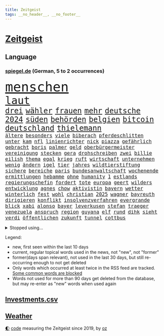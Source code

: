 ```yaml
---
title: Zeitgeist
tags: __no_header__, __no_footer__
---
```


# [Zeitgeist](https://oliz.io/zeitgeist/)

## Language

<h3><a href="https://www.spiegel.de" target="_blank">spiegel.de</a> (German, 5 to 2 occurrences)</h3>
<p style="font-family:monospace">
<span style="font-size:32pt"><a href="news_links.html#menschen" class="current">menschen</a></span>
<br>
<span style="font-size:25pt"><a href="news_links.html#laut" class="current">laut</a></span>
<br>
<span style="font-size:18pt"><a href="news_links.html#drei" class="current">drei</a></span>
<span style="font-size:18pt"><a href="news_links.html#wähler" class="current">wähler</a></span>
<span style="font-size:18pt"><a href="news_links.html#frauen" class="current">frauen</a></span>
<span style="font-size:18pt"><a href="news_links.html#mehr" class="current">mehr</a></span>
<span style="font-size:18pt"><a href="news_links.html#deutsche" class="current">deutsche</a></span>
<span style="font-size:18pt"><a href="news_links.html#2024" class="current">2024</a></span>
<span style="font-size:18pt"><a href="news_links.html#süden" class="current">süden</a></span>
<span style="font-size:18pt"><a href="news_links.html#behörden" class="current">behörden</a></span>
<span style="font-size:18pt"><a href="news_links.html#belgien" class="current">belgien</a></span>
<span style="font-size:18pt"><a href="news_links.html#bitcoin" class="current">bitcoin</a></span>
<span style="font-size:18pt"><a href="news_links.html#deutschland" class="current">deutschland</a></span>
<span style="font-size:18pt"><a href="news_links.html#thielemann" class="current">thielemann</a></span>
<br>
<span style="font-size:12pt"><a href="news_links.html#ältere" class="current">ältere</a></span>
<span style="font-size:12pt"><a href="news_links.html#besonders" class="current">besonders</a></span>
<span style="font-size:12pt"><a href="news_links.html#viele" class="current">viele</a></span>
<span style="font-size:12pt"><a href="news_links.html#biberach" class="new">biberach</a></span>
<span style="font-size:12pt"><a href="news_links.html#pferdeschlitten" class="new">pferdeschlitten</a></span>
<span style="font-size:12pt"><a href="news_links.html#unter" class="current">unter</a></span>
<span style="font-size:12pt"><a href="news_links.html#kam" class="current">kam</a></span>
<span style="font-size:12pt"><a href="news_links.html#nfl" class="current">nfl</a></span>
<span style="font-size:12pt"><a href="news_links.html#linienrichter" class="new">linienrichter</a></span>
<span style="font-size:12pt"><a href="news_links.html#nick" class="current">nick</a></span>
<span style="font-size:12pt"><a href="news_links.html#piazza" class="new">piazza</a></span>
<span style="font-size:12pt"><a href="news_links.html#gefährlich" class="current">gefährlich</a></span>
<span style="font-size:12pt"><a href="news_links.html#gebracht" class="current">gebracht</a></span>
<span style="font-size:12pt"><a href="news_links.html#boris" class="current">boris</a></span>
<span style="font-size:12pt"><a href="news_links.html#palmer" class="current">palmer</a></span>
<span style="font-size:12pt"><a href="news_links.html#geld" class="current">geld</a></span>
<span style="font-size:12pt"><a href="news_links.html#oberbürgermeister" class="current">oberbürgermeister</a></span>
<span style="font-size:12pt"><a href="news_links.html#vereinigung" class="current">vereinigung</a></span>
<span style="font-size:12pt"><a href="news_links.html#stecken" class="current">stecken</a></span>
<span style="font-size:12pt"><a href="news_links.html#gera" class="new">gera</a></span>
<span style="font-size:12pt"><a href="news_links.html#drohschreiben" class="new">drohschreiben</a></span>
<span style="font-size:12pt"><a href="news_links.html#zwei" class="current">zwei</a></span>
<span style="font-size:12pt"><a href="news_links.html#billie" class="new">billie</a></span>
<span style="font-size:12pt"><a href="news_links.html#eilish" class="new">eilish</a></span>
<span style="font-size:12pt"><a href="news_links.html#thema" class="current">thema</a></span>
<span style="font-size:12pt"><a href="news_links.html#egal" class="current">egal</a></span>
<span style="font-size:12pt"><a href="news_links.html#krieg" class="current">krieg</a></span>
<span style="font-size:12pt"><a href="news_links.html#ruft" class="current">ruft</a></span>
<span style="font-size:12pt"><a href="news_links.html#wirtschaft" class="current">wirtschaft</a></span>
<span style="font-size:12pt"><a href="news_links.html#unternehmen" class="current">unternehmen</a></span>
<span style="font-size:12pt"><a href="news_links.html#wenig" class="current">wenig</a></span>
<span style="font-size:12pt"><a href="news_links.html#ändern" class="current">ändern</a></span>
<span style="font-size:12pt"><a href="news_links.html#igel" class="new">igel</a></span>
<span style="font-size:12pt"><a href="news_links.html#tier" class="current">tier</a></span>
<span style="font-size:12pt"><a href="news_links.html#jahres" class="current">jahres</a></span>
<span style="font-size:12pt"><a href="news_links.html#wildtierstiftung" class="new">wildtierstiftung</a></span>
<span style="font-size:12pt"><a href="news_links.html#sichere" class="current">sichere</a></span>
<span style="font-size:12pt"><a href="news_links.html#bereiche" class="new">bereiche</a></span>
<span style="font-size:12pt"><a href="news_links.html#paris" class="current">paris</a></span>
<span style="font-size:12pt"><a href="news_links.html#bundesanwaltschaft" class="current">bundesanwaltschaft</a></span>
<span style="font-size:12pt"><a href="news_links.html#wochenende" class="current">wochenende</a></span>
<span style="font-size:12pt"><a href="news_links.html#ermittlungen" class="current">ermittlungen</a></span>
<span style="font-size:12pt"><a href="news_links.html#hebamme" class="new">hebamme</a></span>
<span style="font-size:12pt"><a href="news_links.html#ohne" class="current">ohne</a></span>
<span style="font-size:12pt"><a href="news_links.html#humanity" class="new">humanity</a></span>
<span style="font-size:12pt"><a href="news_links.html#1" class="current">1</a></span>
<span style="font-size:12pt"><a href="news_links.html#estlands" class="current">estlands</a></span>
<span style="font-size:12pt"><a href="news_links.html#regierungschefin" class="current">regierungschefin</a></span>
<span style="font-size:12pt"><a href="news_links.html#fordert" class="current">fordert</a></span>
<span style="font-size:12pt"><a href="news_links.html#tote" class="current">tote</a></span>
<span style="font-size:12pt"><a href="news_links.html#europa" class="current">europa</a></span>
<span style="font-size:12pt"><a href="news_links.html#geert" class="current">geert</a></span>
<span style="font-size:12pt"><a href="news_links.html#wilders" class="current">wilders</a></span>
<span style="font-size:12pt"><a href="news_links.html#entwicklung" class="current">entwicklung</a></span>
<span style="font-size:12pt"><a href="news_links.html#agnes" class="new">agnes</a></span>
<span style="font-size:12pt"><a href="news_links.html#chow" class="new">chow</a></span>
<span style="font-size:12pt"><a href="news_links.html#aktivistin" class="current">aktivistin</a></span>
<span style="font-size:12pt"><a href="news_links.html#bayern" class="current">bayern</a></span>
<span style="font-size:12pt"><a href="news_links.html#wetter" class="current">wetter</a></span>
<span style="font-size:12pt"><a href="news_links.html#winterlich" class="new">winterlich</a></span>
<span style="font-size:12pt"><a href="news_links.html#fest" class="current">fest</a></span>
<span style="font-size:12pt"><a href="news_links.html#wohl" class="current">wohl</a></span>
<span style="font-size:12pt"><a href="news_links.html#christian" class="current">christian</a></span>
<span style="font-size:12pt"><a href="news_links.html#2025" class="current">2025</a></span>
<span style="font-size:12pt"><a href="news_links.html#wagner" class="current">wagner</a></span>
<span style="font-size:12pt"><a href="news_links.html#bayreuth" class="current">bayreuth</a></span>
<span style="font-size:12pt"><a href="news_links.html#dirigieren" class="current">dirigieren</a></span>
<span style="font-size:12pt"><a href="news_links.html#konflikt" class="current">konflikt</a></span>
<span style="font-size:12pt"><a href="news_links.html#insolvenzverfahren" class="new">insolvenzverfahren</a></span>
<span style="font-size:12pt"><a href="news_links.html#evergrande" class="current">evergrande</a></span>
<span style="font-size:12pt"><a href="news_links.html#blick" class="current">blick</a></span>
<span style="font-size:12pt"><a href="news_links.html#xabi" class="current">xabi</a></span>
<span style="font-size:12pt"><a href="news_links.html#alonso" class="current">alonso</a></span>
<span style="font-size:12pt"><a href="news_links.html#bayer" class="current">bayer</a></span>
<span style="font-size:12pt"><a href="news_links.html#leverkusen" class="current">leverkusen</a></span>
<span style="font-size:12pt"><a href="news_links.html#stefan" class="current">stefan</a></span>
<span style="font-size:12pt"><a href="news_links.html#traeger" class="new">traeger</a></span>
<span style="font-size:12pt"><a href="news_links.html#venezuela" class="current">venezuela</a></span>
<span style="font-size:12pt"><a href="news_links.html#anspruch" class="current">anspruch</a></span>
<span style="font-size:12pt"><a href="news_links.html#region" class="current">region</a></span>
<span style="font-size:12pt"><a href="news_links.html#guyana" class="new">guyana</a></span>
<span style="font-size:12pt"><a href="news_links.html#elf" class="current">elf</a></span>
<span style="font-size:12pt"><a href="news_links.html#rund" class="current">rund</a></span>
<span style="font-size:12pt"><a href="news_links.html#dihk" class="new">dihk</a></span>
<span style="font-size:12pt"><a href="news_links.html#sieht" class="current">sieht</a></span>
<span style="font-size:12pt"><a href="news_links.html#verdi" class="current">verdi</a></span>
<span style="font-size:12pt"><a href="news_links.html#öffentlichen" class="current">öffentlichen</a></span>
<span style="font-size:12pt"><a href="news_links.html#zukunft" class="current">zukunft</a></span>
<span style="font-size:12pt"><a href="news_links.html#tunnel" class="current">tunnel</a></span>
<span style="font-size:12pt"><a href="news_links.html#cottbus" class="current">cottbus</a></span>
</p>
<details>
<summary>Stopped using...</summary>
<p class="former" style="font-size:12pt">
arm(1138) geliefert(1138) großer(1137) kündigen(1137) müssten(1137) verschiedene(1137) diktator(1136) führerschein(1136) rest(1136) aktien(1135) depressionen(1135) halle(1135) höher(1135) schatten(1135) schildert(1135) ankündigung(1134) ard(1134) erscheinen(1134) raum(1134) tests(1134) 400(1133) afrika(1133) beachten(1133) belarus(1133) positiv(1133) regen(1133) schrieb(1133) strengere(1133) gegenseitig(1132) gesucht(1132) reihe(1132) bisherige(1131) endet(1131) ermitteln(1131) geschichten(1131) meinem(1131) messi(1131) trauer(1131) tödliche(1131) beenden(1130) belasten(1130) hört(1130) lobt(1130) persönliche(1130) spott(1130) tweet(1130) täglich(1130) verheerenden(1130) warf(1130) 24(1129) coronakrise(1129) fielen(1129) finanziell(1129) hubschrauber(1129) jagd(1129) vorzeitig(1129) christoph(1128) ifoinstitut(1128) reden(1128) umsatz(1128) erteilt(1127) united(1127) verabschiedet(1127) 10(1126) enthüllt(1126) wählen(1126) zugelassen(1126) illegalen(1125) missbrauch(1125) vorstellen(1125) amerika(1124) crash(1124) sprecher(1124) wohnhaus(1124) einreisen(1123) geflogen(1123) verbände(1123) volksrepublik(1123) vorgeworfen(1122) online(1121) produzieren(1121) schwierige(1121) gering(1120) geschäftsführer(1120) patient(1120) rassistischen(1120) stärke(1120) stück(1120) 600(1119) claudia(1119) distanziert(1118) einsetzen(1118) hotels(1118) wochenlang(1118) überschwemmungen(1117) schaffte(1113) spenden(1113) vorgelegt(1113) gesamten(1111) umgeht(1110) bäume(1109) frisch(1109) griechischen(1109) harten(1109) schrecken(1108) treiben(1108) hängen(1107) gelingen(1106) produkte(1106) uni(1106) vorgänger(1106) größere(1105) orten(1105) schneider(1105) abstieg(1104) profis(1103) karten(1102) papier(1100) abhängig(1097) provoziert(1095) app(1094) günther(1091) smartphones(1091) erhebliche(1085) ursprünglich(1084) entspannt(1081) offener(1076) marine(1073) rache(1069) mallorca(1033) konfrontation(1024) expräsidenten(1004) josef(993) wolken(992) strebt(968) enthalten(946) gewalttat(940) akzeptieren(899) sergej(865) norwegische(859) zugestimmt(851) beeinträchtigt(833) erfolglos(833) russischem(828) exil(819) nachspielzeit(818) moderner(812) erhofft(811) energiepreise(810) stehlen(809) machtübernahme(808) liebsten(807) king(806) zeitungsbericht(804) fehlender(792) abhängigkeit(779) versetzt(779) kunstwerke(770) erleben(763) beider(759) magazin(751) benutzt(750) geheimdienste(749) 74(746) ostdeutschland(742) roth(742) beliebt(738) gestört(738) verteidiger(738) meta(721) gesteckt(720) stephen(719) zufall(713) außenministerium(710) emotional(710) verteuert(703) ärztin(703) möchten(701) ruhrgebiet(698) buschmann(695) waffenlieferungen(688) erschwert(685) klara(685) menschenrechtler(683) match(677) überwachung(671) fehlverhalten(651) heißen(648) einheiten(646) 62(643) verspätungen(633) abgeschafft(632) stammen(629) vorab(624) sanktioniert(614) hochschule(611) unsicher(610) eindrücke(608) lindners(606) flüchten(604) söhne(603) besetzten(596) organisierte(596) spart(596) ansturm(589) ufer(574) heiß(571) schlamm(561) umstände(561) verärgert(559) würdigt(558) falscher(554) harter(551) luisa(546) weltverband(543) 79(541) kenia(539) lngterminal(538) belegt(534) kaffee(529) yorks(527) verhaftung(526) youtube(525) misshandelt(519) republikanern(509) erobern(507) 16jähriger(505) jemals(505) krebserkrankung(505) bekämpft(504) sehe(504) 81(499) anruf(499) entschuldigen(497) extra(492) batterien(490) schwächelt(489) folgten(488) angespannt(483) antony(482) träume(482) chinesen(480) neubauer(479) offizielle(474) regensburg(469) pleiten(465) auszusetzen(463) importiert(463) okay(459) wütet(459) heikle(458) elefanten(448) atomkraftwerk(447) richtete(445) schmuck(442) dunkle(433) kriminalität(429) stemmen(427) abzug(418) laufende(418) hessischen(416) symbole(411) bestimmen(410) lionel(410) staatsmedien(410) klimaaktivistin(409) urteilt(404) ratten(397) festgehalten(393) desinformation(389) mama(389) passagieren(389) absolviert(388) autorinnen(383) befragung(382) prangert(380) überzeugte(380) heinrich(378) beworfen(377) general(377) einheimische(376) psychisch(376) westküste(376) nächtlichen(372) milliardenverlust(371) beschert(368) geheim(365) inhalten(365) 500000(362) kampfjets(360) gekostet(352) technologien(350) text(350) durcheinander(349) verlorenen(348) sound(347) jong(346) kritikern(346) pence(346) un(346) amtsgericht(345) gelsenkirchen(342) gekündigt(340) verarbeiten(339) trauern(338) naturschützer(337) unmöglich(337) beheben(334) belgier(334) manipulierte(334) änderung(332) reformieren(331) exportieren(330) tourismus(329) aufgelöst(328) mittelpunkt(325) kulturstaatsministerin(324) pokal(322) unicef(321) besonderer(319) rüstet(317) nizza(316) öffentlichkeitswirksam(314) auflage(313) bußgeld(313) hilfsorganisation(312) fassen(309) googles(309) sachsens(309) umstrittener(309) c(305) plätzen(303) fortan(298) miete(297) erhalt(294) nähert(294) verbrennt(293) bauministerin(288) geywitz(288) späten(288) sätze(288) freiwillige(287) heran(286) juristischen(286) schweres(286) filmen(285) vermeintlicher(285) schleswigholsteins(284) theoretisch(282) zögern(282) bildet(281) antike(277) kennzeichnung(276) verschwundenen(276) usmedien(273) nordirland(272) niger(269) uhren(269) befreiungsschlag(266) grafiken(266) merklich(266) spiegelcartoonisten(266) potenzial(265) außergewöhnlich(264) kaufte(264) unterbrechung(263) aktualisiert(262) kaiser(262) leichtathletik(261) etappensieg(260) ausgewiesen(259) profifußballer(257) aufträge(256) reichelt(256) rezension(256) historisch(255) verstoß(255) wänden(255) aldi(253) konzernen(253) zurückgeben(253) zyklon(252) #metoo(249) fakten(249) verstand(249) wirtschaftsleistung(249) zwist(249) ertrunken(248) milliardenschwere(248) rügen(247) verstärken(246) aktie(245) unweit(245) protestaktion(244) zeug(244) dringen(239) trainerin(239) gen(238) bestreiten(236) slowakei(236) kümmert(235) schauspielers(235) wüst(235) solidarisch(234) hakenkreuze(231) schleuser(231) kader(230) li(230) bauindustrie(229) bewährung(229) konkurrent(229) sommerspielen(229) kommandeur(228) gefangen(227) greenwashing(226) pool(225) tropensturm(225) begeisterung(223) robin(222) boomt(221) dringt(221) unrealistisch(221) unseres(221) 1974(220) brown(220) technischer(220) 13jährige(219) adhs(219) breite(219) halbiert(219) national(219) reuß(219) alexandria(218) amtsinhaber(214) wette(214) alarmbereitschaft(213) bangt(211) umsetzbar(210) genutzte(209) matt(209) urlauber(209) chaotisch(207) fifapräsident(206) überlegungen(206) alltags(205) artenvielfalt(205) ermutigt(205) exkanzler(204) christen(203) grundlage(203) honig(203) gekappt(200) edeka(199) kern(199) heizungsgesetz(194) gouverneurin(193) mantel(193) starlink(193) yoga(193) gästen(192) 26jährige(191) angemessene(190) organisiert(190) look(189) südkoreas(189) kretschmer(188) berühmtesten(187) accessoire(186) gelernt(186) reynolds(186) evakuierungen(184) pérez(184) sergio(184) institute(182) drogenhandel(180) fertig(180) schiefgehen(180) beauftragt(179) eingeliefert(179) raisi(179) überflutete(179) angelegt(178) blamiert(176) costner(176) schockiert(176) strafverfolger(176) wutrede(176) brutalen(174) gewahrsam(174) wählern(174) bestritten(172) friedhof(171) zoff(171) ausrichten(170) bitter(170) 11000(169) pakt(169) co₂emissionen(168) treffe(168) website(168) abgenommen(166) geopfert(166) nachbessern(165) ford(164) kaputte(164) morgens(164) verurteilen(164) würdigte(164) kurzer(163) unterschätzen(163) geheimdiensten(162) interessenten(162) lok(161) babyboomer(160) stadtwerke(160) strafzettel(159) ausgeht(158) spahn(158) zurückbekommen(158) wortwahl(157) grandios(156) verzweifelte(155) auswärtigen(154) falschaussage(154) makkabi(153) stock(153) einzigen(152) nachkommen(152) unbemerkt(152) liter(149) fahrscheine(148) fotovoltaik(148) abholzung(147) errichtet(147) gündoğan(147) i̇lkay(147) malibu(147) oldenburg(147) argentinische(146) toskana(146) begründete(145) rampenlicht(145) unwettern(144) jemanden(143) preiserhöhung(143) vereinfachen(143) energieverbrauch(142) verschärften(142) iris(141) kanadischem(141) reparaturen(141) sexismus(141) anfragen(140) krönt(140) plakaten(140) anrichten(137) rekordmann(137) schwimmer(136) aiwanger(135) havarierten(135) pass(135) erweist(134) schoigu(134) neuschwanstein(133) rewe(133) autoherstellern(132) millionenschweren(132) analysieren(130) aufzunehmen(130) populistischer(130) rekonstruiert(130) antisemitismusbeauftragter(129) selbstbewusst(129) zwangsarbeit(129) kylie(128) reserven(128) schlimmer(128) travis(128) xiii(128) afdpolitiker(127) clans(126) spiegelgespräch(126) unterbunden(125) dfbfußballerinnen(124) marokko(124) dumme(123) postbank(123) 1972(122) bildungsweg(122) robust(122) wegbegleiter(122) norddeutschland(121) sturmtief(121) politikerinnen(120) potenzieller(119) siebenmal(119) verkaufte(119) ausgehandelt(118) klassische(118) metropole(118) sainz(118) surfen(118) unzählige(118) öffentliches(118) dagestan(117) iphone(117) thrones(117) zeitgleich(116) brutaler(115) mietpreise(115) britney(114) fahrzeugen(114) iw(114) moderieren(114) spears(114) kürzung(113) spontan(113) zeitungsinterview(113) geschieht(112) gewählte(112) reichsbürgergruppe(112) sven(112) unterschiedlicher(112) bemerkenswerten(111) standorten(111) festspielen(110) geheimer(110) sinnlos(110) exxon(109) schutzmacht(109) übergangsweise(109) hochgefahren(108) geleistet(107) profitabel(107) unterhalt(107) kittel(106) staatshilfen(106) beck(105) elektrogeräte(105) erpresst(105) erschien(105) supermärkten(105) techunternehmen(105) fragte(104) strafbefehl(104) europaweit(103) ölpreise(103) salzburger(102) trainers(102) visa(102) elternhaus(101) kollidieren(101) schmerzhaften(101) ablesen(100) grünheide(100) pablo(100) abgeschnitten(99) einsam(99) kohleausstieg(99) komplizierte(99) reserve(99) vize(99) gefährliches(98) entwicklungshilfe(97) geplatzte(97) geprüft(97) hotspots(97) putschisten(97) toren(97) usfernsehen(97) verendet(97) wandte(97) reis(96) faktor(95) gebürtige(95) überstunden(95) zensiert(94) uber(93) algerien(92) aufwendigen(92) baubranche(92) energieversorgung(92) fastfoodkette(92) innere(92) versicherungen(92) einflussreichsten(91) francis(91) geister(91) interessant(91) spaziergang(91) südsee(91) vanuatu(91) franken(90) giambruno(90) kimberly(90) konjunkturflaute(90) tagesthemen(90) umweltkatastrophe(90) dribblings(89) rinder(89) cte(88) eurozone(88) gehirnkrankheit(88) gregor(88) gysi(88) hardliner(88) horizont(88) sprachen(88) weimarer(88) matsch(87) sperre(87) drogenboss(86) geheimdienstchef(86) geschäftsleute(86) sportpsychologe(86) ticketpreise(86) überqueren(86) beherbergt(85) clooney(85) dienstwaffe(85) digitalministerium(85) friedensformel(85) gestiegenen(85) mitverschwörer(85) eklatante(84) gegentor(84) nordisk(84) novo(84) eckart(83) fahnen(83) fußballweltverband(83) hirschhausen(83) nordkoreas(83) platzverweise(83) weiterregieren(83) akzeptanz(82) allgäuer(82) autokratie(82) bergauf(82) lotterie(82) lotto(82) makeup(82) straßenblockade(82) unterhält(82) verbrannten(82) cduvize(81) lenkte(81) obdachlosen(81) rassismusvorwürfe(81) angesehen(80) flüchtete(80) flüsse(80) fußgänger(80) kräften(80) milliardäre(80) schwäbische(80) schwänzen(80) abschießen(79) drahtzieher(79) fight(79) footballprofi(79) plage(79) rekordtief(79) traumatisierten(79) traumhaften(79) zusammengebrochen(79) erkaufen(78) minderjährigen(78) nachsehen(78) oppositionschef(78) stützte(78) ansage(77) exverfassungsschutzchef(77) klimabewegung(77) sicherheitsorgane(77) motors(76) notfalls(76) verübt(76) 1989(75) alphabet(75) crazy(75) generalmajor(75) nägel(75) sonnenschein(75) sozialleistungsbetrug(75) stieß(75) bestaunen(74) jusos(74) schöne(74) abschieberegeln(73) einstecken(73) erweiterung(73) haftantritt(73) litt(73) me(73) pannenflieger(73) thiel(73) wanken(73) einflussreiche(72) enthielt(72) isolierte(72) nina(72) abhalten(71) bayernspieler(71) errungen(71) herein(71) kollabierte(71) schroeder(71) wohnungsnot(71) 1978(70) accounts(70) dunkel(70) existieren(70) gesendet(70) saisonpleite(70) sperrte(70) usbotschaft(70) entgeht(69) fangen(69) guido(69) hassbotschaften(69) politikwissenschaftlerin(69) versorgungslage(69) werkstätten(69) ausgeweitet(68) brot(68) heilbronn(68) isar(68) küchenmesser(68) sarina(68) schlechtesten(68) selbstüberschätzung(68) senkung(68) slowakische(68) stacheldraht(68) zurecht(68) buschfeuer(67) erkenne(67) gewinner(67) landtagsabgeordnete(67) literaturbetrieb(67) malta(67) neffen(67) selbstbild(67) suv(67) weltbesten(67) lateinamerikas(66) tempolimit(66) deutschlandtempo(65) komplettes(65) quadratkilometer(65) rückenschmerzen(65) strafrechtliche(65) 83jährige(64) atomwaffentests(64) ernährt(64) glänzt(64) sofortigen(64) amtsmissbrauch(63) baustopp(63) erschlagen(63) sammer(63) transfercoup(63) wissenschaftliche(63) wochenarbeitszeit(63) ausländischem(62) bundesligaprofi(62) eladly(62) fagr(62) glasfaser(62) herkunftsländer(61) ifoindex(61) kluge(61) mehren(61) oleksandr(61) schwergewichtsweltmeister(61) abspaltung(60) israelitischen(60) kultusgemeinde(60) strauß(60) demoliert(59) luftschläge(59) millionenmarke(59) scheiben(59) flugblattaffäre(58) grünem(58) manchem(58) maps(58) nachrichtensender(58) 56jährigen(57) ehesten(57) extremist(57) glänzte(57) redaktionen(57) wildschweine(57) berüchtigte(56) halloween(56) lys(56) lünen(56) nordspanien(56) südafrikanischen(56) abgeschreckt(55) amateure(55) gesundheitsnotstand(55) kernkraftwerke(55) kolonialgebiet(55) lola(55) rückbau(55) schiebt(55) tansania(55) deutschostafrika(54) kolonialzeit(54) kolonie(54) kreationen(54) kz(54) milliardärin(54) nazivergleich(54) steuererklärung(54) studentinnen(54) süßigkeiten(54) umsetzt(54) hessenwahl(53) malers(53) saniert(53) unogeneralversammlung(53) ei(52) wehrte(52) übertriebene(52) aufzuklären(51) einstand(51) formulierung(51) getöteter(51) memmingen(51) richtern(51) römische(51) unfaire(51) cohen(50) gerald(50) organisatoren(50) solidarisierten(50) solidaritätsbekundungen(50) aaron(49) basketballsuperstar(49) freitagnachmittag(49) hafencity(49) krimineller(49) letztem(49) lobes(49) steuerung(49) streitthema(49) verschickt(49) bundesvorstand(48) gegebenenfalls(48) gesünder(48) heusgen(48) hitzigen(48) import(48) mamas(48) music(48) mörderische(48) regierungschefs(48) schockt(48) sicherheitskonferenz(48) chevron(47) gestiegener(47) kurzfilm(47) rettig(47) verdrängt(47) daneben(46) helge(46) kemmerich(46) stellantis(46) alaskas(45) glaubwürdigkeit(45) neuanfang(45) tatverdächtiger(45) trübe(45) weltweites(45) ägyptens(45) ocasiocortez(44) repräsentantenhauses(44) zuzug(44) bedauern(43) ottawa(43) qualifizieren(43) bayernafd(42) hilfsgütern(42) raumstation(42) regimes(42) sechsjähriger(42) unbarmherzigen(42) usbc(42) ablehnung(41) himmelsspektakel(41) impfungen(41) paraderolle(41) abholung(40) besprüht(40) mccartney(40) quatsch(40) raketeneinschlag(40) zugesagt(40) zynisch(40) gehindert(39) hinterkopf(39) jessy(39) männerfreundschaft(39) unovollversammlung(39) usbörsenaufsicht(39) wellmer(39) woman(39) abgemeldet(38) geschaffen(38) knaus(38) olympiaqualifikation(38) schätze(38) spdinnenministerin(38) 22jährige(37) arnold(37) deutschlandpakt(37) führerscheinregeln(37) regelungen(37) 2004(36) a81(36) csulandesgruppenchef(36) dobrindt(36) einseitig(36) fatale(36) großoffensive(36) kampfhandlungen(36) kelce(36) nikol(36) paschinjan(36) unterboten(36) ewig(35) irreführende(35) irreguläre(35) nichtstun(35) strafprozess(35) westeuropa(35) geschleudert(34) immobilienkauf(34) intern(34) knüpfen(34) kochbuch(34) kryptoguru(34) einsätzen(33) fico(33) fünfzigerjahre(33) umzugehen(33) asylsuchenden(32) exsoldat(32) sonntagsfrage(32) verwendens(32) dfbtrainerin(31) echter(31) erschießen(31) festlegen(31) fähigkeiten(31) geflutet(31) meldeten(31) sechsjährigen(31) wirkten(31) abschottung(30) fiktiven(30) gerast(30) portugiesische(30) schuster(30) sprengen(30) willkommen(30) asylkurs(29) bangladesch(29) emotionaler(29) erfindung(29) hilflos(29) kriegen(29) predator(29) ratschläge(29) solarindustrie(29) augstein(28) evo(28) galatasaray(28) glimpflich(28) mars(28) nordengland(28) robinhoodbaum(28) rudolf(28) schweiger(28) spiegelgründer(28) til(28) akademie(27) roma(27) sinti(27) taschenmesser(27) teslafabrik(27) usangaben(27) versuchtem(27) wilde(27) zank(27) files(26) kigenerierte(26) ticketbuchung(26) 37jähriger(25) 66(25) bevorzugt(25) exbildchefredakteur(25) financial(25) fühlten(25) fünfprozenthürde(25) augsburger(24) bodenoffensive(24) erkenntnissen(24) vorgesorgt(24) yoni(24) children(23) erhob(23) erlebnisse(23) freue(23) jenner(23) save(23) arbeitsstunden(22) bundesumweltministerin(22) grundsteuer(22) umfassenden(22) unternehmerin(22) eugipfel(21) hamasangreifer(21) louk(21) nachbar(21) neuntklässler(21) oswald(21) raketenangriffe(21) reiselust(21) shani(21) siebte(21) transplantation(21) white(21) friert(20) schwarzarbeit(20) sophia(20) unfähigkeit(20) mazraoui(19) morgengrauen(19) noussair(19) passantin(19) prosor(19) wagt(19) abschneiden(18) bo(18) bundesligapartie(18) ex(18) integrationsbeauftragte(18) koalitionsvertrag(18) kult(18) länderchefs(18) milde(18) moralische(18) natürliches(18) neuköllner(18) neunmal(18) precht(18) regierungsbeteiligung(18) sturmflut(18) exchef(17) gehofft(17) reutersjournalist(17) terrorwarnstufe(17) videospielen(17) zuschauern(17) eigenschaften(16) emirat(16) fdpminister(16) nordwesten(16) vertrieben(16) votierten(16) 14000(15) angreifern(15) eure(15) fortlaufend(15) fähig(15) gekippt(15) generalstaatsanwaltschaft(15) geschockt(15) katastrophale(15) niedrigsten(15) sexy(15) visualisierungen(15) abo(14) arye(14) befrieden(14) biber(14) bombendrohungen(14) erreger(14) generalstaatsanwältin(14) jomkippurkrieg(14) nahrungsmittel(14) premiumabo(14) schürt(14) shalicar(14) sofia(14) strafmaßnahmen(14) werbespots(14) wild(14) attraktiver(13) autobiografie(13) drittem(13) enthält(13) escobar(13) hamaschef(13) ingo(13) notbremsung(13) ostküste(13) schwört(13) zeitumstellung(13) klug(12) ostseesturmflut(12) positioniert(12) resultierenden(12) 90000(11) bekanntester(11) inspiration(11) luftangriff(11) schockzustand(11) verkleiden(11)
</p>
</details>
<p>Legend:
<ul>
<li><span class="new">new</span>, first seen within the last 10 days</li>
<li><span class="current">current</span>, regular topical words used in the news, not "new", not "former"</li>
<li><span class="former">former(days span relevant)</span>, not used in the last 30 days, but still re-occurring enough to not get deleted</li>
<li>Only words which occurred at least twice in the RSS feed are tracked. <a href="language/filters.py">Some common words are blocked</a></li>
<li>Words not used for more than 90 days get deleted from the database, but may re-enter as "new" words when used again</li>
</ul>
</p>

## [Investments](investments.html)[.csv](investments.csv)

## [Weather](weather.html)

<footer>
<a href="javascript:toggleTheme()" class="nav">🌓</a>
<a href="https://github.com/ooz/zeitgeist">code</a> measuring the Zeitgeist since 2019, by <a href="https://oliz.io">oz</a>
</footer>
